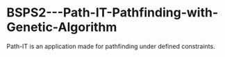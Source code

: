# BSPS2---Path-IT-Pathfinding-with-Genetic-Algorithm
Path-IT is an application made for pathfinding under defined constraints.
